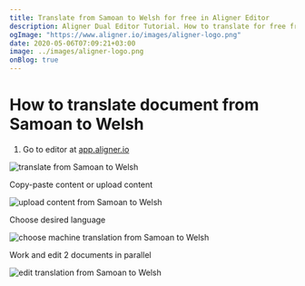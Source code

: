 ```yaml
---
title: Translate from Samoan to Welsh for free in Aligner Editor
description: Aligner Dual Editor Tutorial. How to translate for free from Samoan to Welsh. Aligner is multilingual document management platform. 
ogImage: "https://www.aligner.io/images/aligner-logo.png"
date: 2020-05-06T07:09:21+03:00
image: ../images/aligner-logo.png
onBlog: true
---
```


# How to translate document from Samoan to Welsh

1. Go to editor at [app.aligner.io](https://app.aligner.io "Aligner App web page")

![translate from Samoan to Welsh](../aligner-blank-editor.png "translate from Samoan to Welsh")

Copy-paste content or upload content

![upload content from Samoan to Welsh](../aligner-uploaded-document.png "upload content from Samoan to Welsh")

Choose desired language

![choose machine translation from Samoan to Welsh](../aligner-language-dropdown.png "choose machine translation from Samoan to Welsh")

Work and edit 2 documents in parallel

![edit translation from Samoan to Welsh](../aligner-double-sitded-editor.png "edit translation from Samoan to Welsh")

